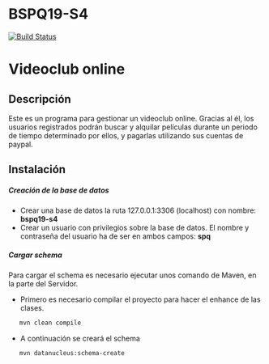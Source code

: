 # BSPQ19-S4
[![Build Status](https://travis-ci.com/koldou98/BSPQ19-S4LK.svg?token=DAto13p3rDajGqmgtHt8&branch=master)](https://travis-ci.com/koldou98/BSPQ19-S4LK)
# Videoclub online

## Descripción
Este es un programa para gestionar un videoclub online. Gracias al él, los usuarios registrados podrán buscar y alquilar películas durante un periodo de tiempo determinado por ellos, y pagarlas utilizando sus cuentas de paypal.

## Instalación
##### Creación de la base de datos 
- Crear una base de datos la ruta 127.0.0.1:3306 (localhost) con nombre: **bspq19-s4**
- Crear un usuario con privilegios sobre la base de datos. El nombre y contraseña del usuario ha de ser en ambos campos: **spq**
##### Cargar schema
Para cargar el schema es necesario ejecutar unos comando de Maven, en la parte del Servidor.
- Primero es necesario compilar el proyecto para hacer el enhance de las clases.
 ``` sh
    mvn clean compile 
 ```
- A continuación se creará el schema
 ``` sh
    mvn datanucleus:schema-create
 ```
